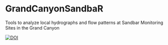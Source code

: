 # GrandCanyonSandbaR
Tools to analyze local hydrographs and flow patterns at Sandbar Monitoring Sites in the Grand Canyon

[![DOI](https://zenodo.org/badge/DOI/10.5281/zenodo.10988496.svg)](https://doi.org/10.5281/zenodo.10988496)
